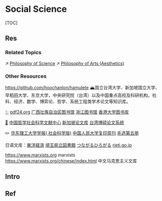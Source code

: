 # Social Science

[TOC]



## Res
### Related Topics
↗ [Philosophy of Science](../♂%20Philosophy/Philosophy%20by%20Disciplines%20&%20Topics/Philosophy%20of%20Science/Philosophy%20of%20Science.md)
↗ [Philosophy of Arts (Aesthetics)](../♂%20Philosophy/Philosophy%20by%20Disciplines%20&%20Topics/💟%20Philosophy%20of%20Arts%20(Aesthetics)/Philosophy%20of%20Arts%20(Aesthetics).md)


### Other Resources
https://github.com/hoochanlon/hamulete
🏔️国立台湾大学、新加坡国立大学、早稻田大学、东京大学，中央研究院（台湾）以及中国重点高校及科研机构，社科、经济、数学、博弈论、哲学、系统工程类学术论文等知识库。

[✨](https://1login.to/) [pdf24.org](https://tools.pdf24.org/) [广西壮族自治区图书馆](http://www.gxlib.org.cn/) [浙江图书馆](https://www.zjlib.cn/) [香港大学图书库](http://hub.hku.hk/)

[🔖](https://www.gsxt.gov.cn/index.html) [中国哲学社会科学文献中心](https://www.ncpssd.org/) [新加坡论文库](https://libguides.nus.edu.sg/chineseeresources/theses) [台湾博硕论文系统](https://ndltd.ncl.edu.tw/)

✏️ [华东理工大学学报( 社会科学版)](http://hdlgdxxbskb.cn/) [中国人民大学复印周刊](http://rdbk1.ynlib.cn:6251/) [毛选第五册](https://www.marxists.org/chinese/maozedong/index.htm#5)

日语文库：[東洋経済](https://toyokeizai.net/articles/-/648098?page=3) [埼玉県立図書館](https://www.lib.pref.saitama.jp/reference/hint/cat/link-site.html) [つながるひろがる](https://tsunagarujp.bunka.go.jp/read-write) [rieti.go.jp](https://www.rieti.go.jp/users/china-tr/jp/ssqs/220202ssqs.html)

https://www.marxists.org
marxists
https://www.marxists.org/chinese/index.html
中文马克思主义文库



## Intro



## Ref
